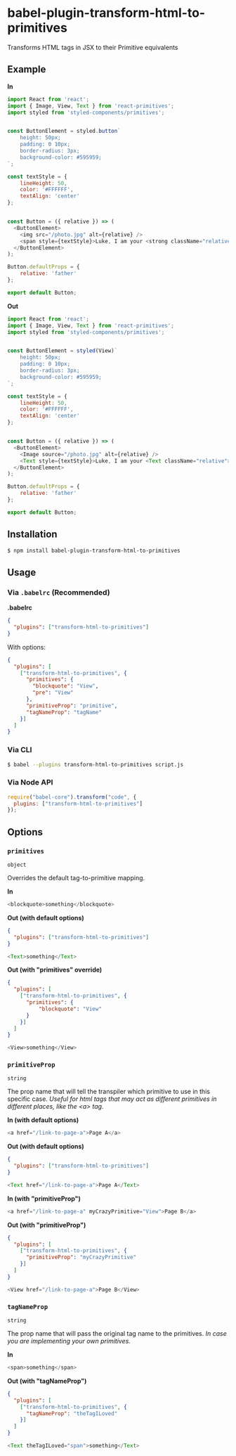 # babel-plugin-transform-html-to-primitives

Transforms HTML tags in JSX to their Primitive equivalents

## Example

**In**

```js
import React from 'react';
import { Image, View, Text } from 'react-primitives';
import styled from 'styled-components/primitives';


const ButtonElement = styled.button`
    height: 50px;
    padding: 0 10px;
    border-radius: 3px;
    background-color: #595959;
`;

const textStyle = {
    lineHeight: 50,
    color: '#FFFFFF',
    textAlign: 'center'
};


const Button = ({ relative }) => (
  <ButtonElement>
  	<img src="/photo.jpg" alt={relative} />
  	<span style={textStyle}>Luke, I am your <strong className="relative">{relative}</strong>.</span>
  </ButtonElement>
);

Button.defaultProps = {
    relative: 'father'
};

export default Button;
```

**Out**

```js
import React from 'react';
import { Image, View, Text } from 'react-primitives';
import styled from 'styled-components/primitives';


const ButtonElement = styled(View)`
    height: 50px;
    padding: 0 10px;
    border-radius: 3px;
    background-color: #595959;
`;

const textStyle = {
    lineHeight: 50,
    color: '#FFFFFF',
    textAlign: 'center'
};


const Button = ({ relative }) => (
  <ButtonElement>
  	<Image source="/photo.jpg" alt={relative} />
  	<Text style={textStyle}>Luke, I am your <Text className="relative">{relative}</Text>.</Text>
  </ButtonElement>
);

Button.defaultProps = {
    relative: 'father'
};

export default Button;
```

## Installation

```sh
$ npm install babel-plugin-transform-html-to-primitives
```

## Usage

### Via `.babelrc` (Recommended)

**.babelrc**

```json
{
  "plugins": ["transform-html-to-primitives"]
}
```

With options:

```json
{
  "plugins": [
    ["transform-html-to-primitives", {
      "primitives": {
        "blockquote": "View",
        "pre": "View"
      },
      "primitiveProp": "primitive",
      "tagNameProp": "tagName"
    }]
  ]
}
```

### Via CLI

```sh
$ babel --plugins transform-html-to-primitives script.js
```

### Via Node API

```javascript
require("babel-core").transform("code", {
  plugins: ["transform-html-to-primitives"]
});
```

## Options

### `primitives`

`object`

Overrides the default tag-to-primitive mapping.

**In**

```js
<blockquote>something</blockquote>
```

**Out (with default options)**

```json
{
  "plugins": ["transform-html-to-primitives"]
}
```

```js
<Text>something</Text>
```

**Out (with "primitives" override)**

```json
{
  "plugins": [
    ["transform-html-to-primitives", {
      "primitives": {
          "blockquote": "View"
      }
    }]
  ]
}
```

```js
<View>something</View>
```

### `primitiveProp`

`string`

The prop name that will tell the transpiler which primitive to use in this specific case.
_Useful for html tags that may act as different primitives in different places, like the &lt;a&gt; tag._

**In (with default options)**

```js
<a href="/link-to-page-a">Page A</a>
```

**Out (with default options)**

```json
{
  "plugins": ["transform-html-to-primitives"]
}
```

```js
<Text href="/link-to-page-a">Page A</Text>
```


**In (with "primitiveProp")**

```js
<a href="/link-to-page-a" myCrazyPrimitive="View">Page B</a>
```

**Out (with "primitiveProp")**

```json
{
  "plugins": [
    ["transform-html-to-primitives", {
      "primitiveProp": "myCrazyPrimitive"
    }]
  ]
}
```

```js
<View href="/link-to-page-a">Page B</View>
```

### `tagNameProp`

`string`

The prop name that will pass the original tag name to the primitives.
_In case you are implementing your own primitives._

**In**

```js
<span>something</span>
```

**Out (with "tagNameProp")**

```json
{
  "plugins": [
    ["transform-html-to-primitives", {
      "tagNameProp": "theTagILoved"
    }]
  ]
}
```

```js
<Text theTagILoved="span">something</Text>
```